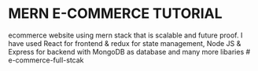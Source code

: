 # MERN E-COMMERCE TUTORIAL

ecommerce website using mern stack that is scalable and future proof. I have used React for frontend & redux for state management, Node JS & Express for backend with MongoDB as database and many more libaries
#   e - c o m m e r c e - f u l l - s t c a k  
 